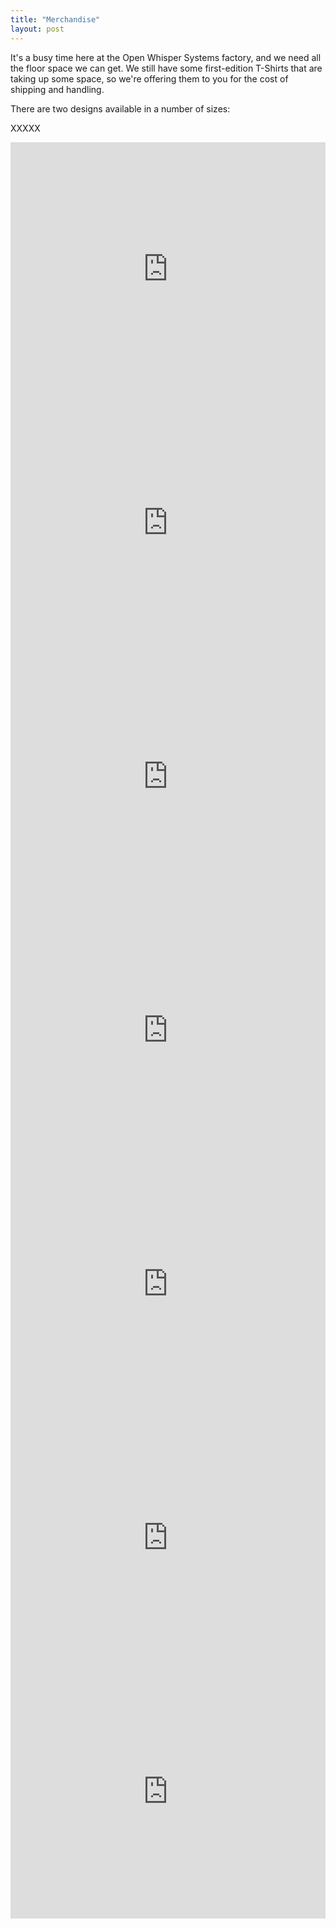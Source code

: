 ```yaml
---
title: "Merchandise"
layout: post
---
```


It's a busy time here at the Open Whisper Systems factory, and we need all the floor space we can get.  We still have some 
first-edition T-Shirts that are taking up some space, so we're offering them to you for the cost of shipping and handling.

There are two designs available in a number of sizes:

XXXXX

<iframe class='shoplocket-embed' src='https://www.shoplocket.com/products/PYgwm/embed?style=modal' width='517' height='406' frameborder='0' style='max-width:100%;' scrolling='no'> </iframe>

<iframe class='shoplocket-embed' src='https://www.shoplocket.com/products/7DKe6/embed?style=modal' width='517' height='406' frameborder='0' style='max-width:100%;' scrolling='no'> </iframe>

<iframe class='shoplocket-embed' src='https://www.shoplocket.com/products/DDH66/embed?style=modal' width='517' height='406' frameborder='0' style='max-width:100%;' scrolling='no'> </iframe>

<iframe class='shoplocket-embed' src='https://www.shoplocket.com/products/Nr0YW/embed?style=modal' width='517' height='406' frameborder='0' style='max-width:100%;' scrolling='no'> </iframe>

<iframe class='shoplocket-embed' src='https://www.shoplocket.com/products/S0Pgp/embed?style=modal' width='517' height='406' frameborder='0' style='max-width:100%;' scrolling='no'> </iframe>

<iframe class='shoplocket-embed' src='https://www.shoplocket.com/products/3aaWP/embed?style=modal' width='517' height='406' frameborder='0' style='max-width:100%;' scrolling='no'> </iframe>

<iframe class='shoplocket-embed' src='https://www.shoplocket.com/products/fQahQ/embed?style=modal' width='517' height='406' frameborder='0' style='max-width:100%;' scrolling='no'> </iframe>